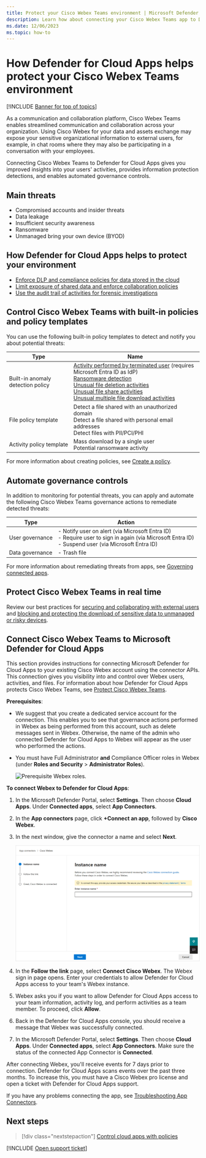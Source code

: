 ```yaml
---
title: Protect your Cisco Webex Teams environment | Microsoft Defender for Cloud Apps
description: Learn how about connecting your Cisco Webex Teams app to Defender for Cloud Apps using the API connector.
ms.date: 12/06/2023
ms.topic: how-to
---
```

# How Defender for Cloud Apps helps protect your Cisco Webex Teams environment

[!INCLUDE [Banner for top of topics](includes/banner.md)]

As a communication and collaboration platform, Cisco Webex Teams enables streamlined communication and collaboration across your organization. Using Cisco Webex for your data and assets exchange may expose your sensitive organizational information to external users, for example, in chat rooms where they may also be participating in a conversation with your employees.

Connecting Cisco Webex Teams to Defender for Cloud Apps gives you improved insights into your users' activities, provides information protection detections, and enables automated governance controls.

## Main threats

- Compromised accounts and insider threats
- Data leakage
- Insufficient security awareness
- Ransomware
- Unmanaged bring your own device (BYOD)

## How Defender for Cloud Apps helps to protect your environment

- [Enforce DLP and compliance policies for data stored in the cloud](best-practices.md#enforce-dlp-and-compliance-policies-for-data-stored-in-the-cloud)
- [Limit exposure of shared data and enforce collaboration policies](best-practices.md#limit-exposure-of-shared-data-and-enforce-collaboration-policies)
- [Use the audit trail of activities for forensic investigations](best-practices.md#use-the-audit-trail-of-activities-for-forensic-investigations)

## Control Cisco Webex Teams with built-in policies and policy templates

You can use the following built-in policy templates to detect and notify you about potential threats:

| Type | Name |
| ---- | ---- |
| Built-in anomaly detection policy | [Activity performed by terminated user](anomaly-detection-policy.md#activity-performed-by-terminated-user) (requires Microsoft Entra ID as IdP)<br />[Ransomware detection](anomaly-detection-policy.md#ransomware-activity)<br />[Unusual file deletion activities](anomaly-detection-policy.md#unusual-activities-by-user)<br />[Unusual file share activities](anomaly-detection-policy.md#unusual-activities-by-user)<br />[Unusual multiple file download activities](anomaly-detection-policy.md#unusual-activities-by-user) |
| File policy template | Detect a file shared with an unauthorized domain<br />Detect a file shared with personal email addresses<br />Detect files with PII/PCI/PHI |
| Activity policy template | Mass download by a single user<br />Potential ransomware activity |

For more information about creating policies, see [Create a policy](control-cloud-apps-with-policies.md#create-a-policy).

## Automate governance controls

In addition to monitoring for potential threats, you can apply and automate the following Cisco Webex Teams governance actions to remediate detected threats:

| Type | Action |
| ---- | ---- |
| User governance | - Notify user on alert (via Microsoft Entra ID)<br />- Require user to sign in again (via Microsoft Entra ID)<br />- Suspend user (via Microsoft Entra ID) |
| Data governance | - Trash file |

For more information about remediating threats from apps, see [Governing connected apps](governance-actions.md).

## Protect Cisco Webex Teams in real time

Review our best practices for [securing and collaborating with external users](best-practices.md#secure-collaboration-with-external-users-by-enforcing-real-time-session-controls) and [blocking and protecting the download of sensitive data to unmanaged or risky devices](best-practices.md#block-and-protect-download-of-sensitive-data-to-unmanaged-or-risky-devices).


## Connect Cisco Webex Teams to Microsoft Defender for Cloud Apps

This section provides instructions for connecting Microsoft Defender for Cloud Apps to your existing Cisco Webex account using the connector APIs. This connection gives you visibility into and control over Webex users, activities, and files. For information about how Defender for Cloud Apps protects Cisco Webex Teams, see [Protect Cisco Webex Teams](protect-webex.md).

**Prerequisites**:

- We suggest that you create a dedicated service account for the connection. This enables you to see that governance actions performed in Webex as being performed from this account, such as delete messages sent in Webex. Otherwise, the name of the admin who connected Defender for Cloud Apps to Webex will appear as the user who performed the actions.
- You must have Full Administrator **and** Compliance Officer roles in Webex (under **Roles and Security** > **Administrator Roles**).

    ![Prerequisite Webex roles.](media/connect-webex-roles.png)

**To connect Webex to Defender for Cloud Apps**:

1. In the Microsoft Defender Portal, select **Settings**. Then choose **Cloud Apps**. Under **Connected apps**, select **App Connectors**.

1. In the **App connectors** page, click **+Connect an app**, followed by **Cisco Webex**.

1. In the next window, give the connector a name and select **Next**.

    ![connect Webex.](media/cisco-webex.png)

1. In the **Follow the link** page, select **Connect Cisco Webex**. The Webex sign in page opens. Enter your credentials to allow Defender for Cloud Apps access to your team's Webex instance.

1. Webex asks you if you want to allow Defender for Cloud Apps access to your team information, activity log, and perform activities as a team member. To proceed, click **Allow**.

1. Back in the Defender for Cloud Apps console, you should receive a message that Webex was successfully connected.

1. In the Microsoft Defender Portal, select **Settings**. Then choose **Cloud Apps**. Under **Connected apps**, select **App Connectors**. Make sure the status of the connected App Connector is **Connected**.

After connecting Webex, you'll receive events for 7 days prior to connection. Defender for Cloud Apps scans events over the past three months. To increase this, you must have a Cisco Webex pro license and open a ticket with Defender for Cloud Apps support.

If you have any problems connecting the app, see [Troubleshooting App Connectors](troubleshooting-api-connectors-using-error-messages.md).

## Next steps

> [!div class="nextstepaction"]
> [Control cloud apps with policies](control-cloud-apps-with-policies.md)

[!INCLUDE [Open support ticket](includes/support.md)]
